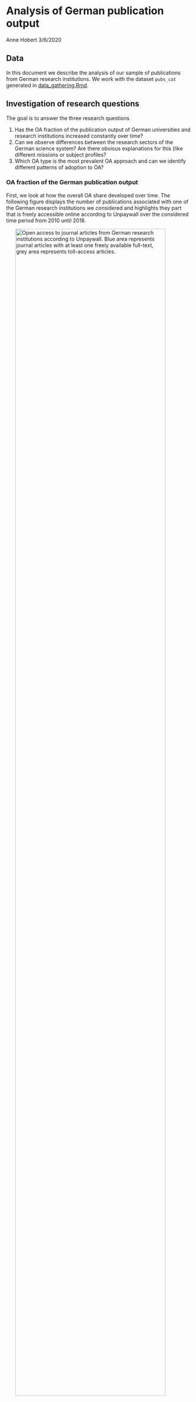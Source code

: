 Analysis of German publication output
================
Anne Hobert
3/6/2020

## Data

In this document we describe the analysis of our sample of publications
from German research institutions. We work with the dataset `pubs_cat`
generated in [data\_gathering.Rmd](data_gathering.Rmd).

## Investigation of research questions

The goal is to answer the three research questions

1)  Has the OA fraction of the publication output of German universities
    and research institutions increased constantly over time?
2)  Can we observe differences between the research sectors of the
    German science system? Are there obvious explanations for this (like
    different missions or subject profiles?
3)  Which OA type is the most prevalent OA approach and can we identify
    different patterns of adoption to OA?

### OA fraction of the German publication output

First, we look at how the overall OA share developed over time. The
following figure displays the number of publications associated with one
of the German research institutions we considered and highlights they
part that is freely accessible online according to Unpaywall over the
considered time period from 2010 until
2018.

<img src="analysis_files/figure-gfm/unnamed-chunk-4-1.png" title="Open access to journal articles from German research institutions according to Unpaywall. Blue area represents journal articles with at least one freely available full-text, grey area represents toll-access articles." alt="Open access to journal articles from German research institutions according to Unpaywall. Blue area represents journal articles with at least one freely available full-text, grey area represents toll-access articles." width="90%" style="display: block; margin: auto;" />

As can be seen, the total number of articles, as well as the part that
is OA increases constantly over time. The number of articles that are
not openly available, is quite stable with a slow increase from 54567 in
2010 to 56323 in 2013, and decreasing again continuously from that point
onwards to 52184 publications in 2018. Since the number of OA articles
increases continuously from 28993 publications in 2010 to 55031 in 2018,
the relative proportion of OA articles rises significantly from 34.7 %
in 2010 to 51.33 % in 2018.

### Differences between sectors

In order to investigate what role the different sectors play in OA
publishing in Germany and how they contribute to the OA
development/overall OA shares, we distplay the development over time of
the number of OA articles for each sector in the following figure. Note
that scales for the `y-axes` are not the same, since the total
publication output varies significantly among
sectors.

<img src="analysis_files/figure-gfm/unnamed-chunk-6-1.png" title="Open access to journal articles per sector according to Unpaywall. Blue area represents journal articles with at least one freely available full-text, grey area represents toll-access articles. Sectors are ordered by publication output with the highest output top left and lowest at the bottom. Note that scales for the `y-axes` are not the same, since the total publication output varies significantly among sectors." alt="Open access to journal articles per sector according to Unpaywall. Blue area represents journal articles with at least one freely available full-text, grey area represents toll-access articles. Sectors are ordered by publication output with the highest output top left and lowest at the bottom. Note that scales for the `y-axes` are not the same, since the total publication output varies significantly among sectors." width="90%" style="display: block; margin: auto;" />

In order to investigate the variability of OA publishing within the
sectors, we now go one level deeper and examine OA shares of individual
institutions, grouped by the sector they belong to. We only include
institututions with a publication output of at least 100 publications in
the observed time period of 9 years. Of the 469 institutions in total,
334 fulfill this condition. This means, that in the following
institution specific analyses, 135 insitutions, or 4649 articles are not
considered. Of the remaining institutions, we first calculate the
individual OA shares.

The following figure displays scatterplots where the OA share of an
institution over the whole time period is shown with respect to its
publication
output.

<img src="analysis_files/figure-gfm/unnamed-chunk-8-1.png" title="Open Access shares of research institutions in Germany with respect to their total publication output grouped by the sector they belong to. Only institutions with at least 100 publications are shown. Blue points correspond to single insitutions, gray lines are obained by linear regression within the sector, gray areas are pointwise symmetric 95% t-distribution confidence bands. Scales of the x-axes vary across subplots in order to adapt to the different publication volumes." alt="Open Access shares of research institutions in Germany with respect to their total publication output grouped by the sector they belong to. Only institutions with at least 100 publications are shown. Blue points correspond to single insitutions, gray lines are obained by linear regression within the sector, gray areas are pointwise symmetric 95% t-distribution confidence bands. Scales of the x-axes vary across subplots in order to adapt to the different publication volumes." width="90%" style="display: block; margin: auto;" />
The most striking observations from this figure are the high OA shares
of most of the Max-Planck and Helmholtz institutes and the very low OA
fractions of almost all of the state and federal institutes as well as
the ones from the Fraunhofer Society. Universities and Leibniz-Society
have many institutes with OA shares close to one half. We can further
see very well that the universities have by far the largest publication
volumes, followed by the Helmholtz-Society. The linear trend of higher
publication volume implying higher OA shares is most distinctive for the
university sector (narrowest confidence bands).

The following box plot quantifies the observations regarding the
variability of OA shares within sectors made
before.

<img src="analysis_files/figure-gfm/unnamed-chunk-9-1.png" title="OA shares of German research institutions per sector. The color of the boxes corresponds to the total publication output of the sector, their widths to the number of institutions per sector. Gray points display the OA shares for individual institutions." alt="OA shares of German research institutions per sector. The color of the boxes corresponds to the total publication output of the sector, their widths to the number of institutions per sector. Gray points display the OA shares for individual institutions." width="90%" style="display: block; margin: auto;" />

<img src="analysis_files/figure-gfm/unnamed-chunk-10-1.png" title="OA shares of German research institutions per sector. The width of the boxes corresponds to the number of institutions per sector. Gray points display the OA shares for individual institutions." alt="OA shares of German research institutions per sector. The width of the boxes corresponds to the number of institutions per sector. Gray points display the OA shares for individual institutions." width="90%" style="display: block; margin: auto;" />

### Prevalences of OA categories

  - oa categories on the national level (relative numbers); faceted /
    dodged / lines ?
  - oa vs. green (or other type): scatterplots
      - 1 point per sector (size of point according to pub output?)
      - faceted with all institutions per sector (facet grid? -\> per
        sector and oa\_category)

As mentioned in the previous chapters, there are several ways of
providing open access to scientific journal articles. In this section,
we want to investigate the prevalence of the most widespread OA routes:
Green OA and Gold OA. We further distinguish these two main categories
as described in the methodology section (see Table 1) according to
whether the journal is fully OA (Gold OA), and into deposition on
disciplinary, institutional, or OpenDOAR-listed repositories (Green OA).
First, we visualise the number of articles per category on the national
level, that is, not differentiated by sector. Note that, as mentioned
before, the OA categories are not exclusive, that is, an article might
be counted for several categories and numbers not necessarily sum up to
the total number of articles
published.

<img src="analysis_files/figure-gfm/unnamed-chunk-11-1.png" title="Development of the total number of journal articles over time per OA category (as per schema in Table 1). Categories are non-exclusive, that is some articles may be counted for a journal and a repository category. Colors correspond to the OA category, linetypes to whether a publication is not OA (dotted), or is available through a repository (dashed) or a publisher (solid)." alt="Development of the total number of journal articles over time per OA category (as per schema in Table 1). Categories are non-exclusive, that is some articles may be counted for a journal and a repository category. Colors correspond to the OA category, linetypes to whether a publication is not OA (dotted), or is available through a repository (dashed) or a publisher (solid)." width="90%" style="display: block; margin: auto;" />
Observations:

  - drop in other oa journal -\> Delayed OA
  - slight drop in other\_repo -\> more sources registered, published
    more in registered sources
  - apart from this: all OA categories increase, not oa decreases
  - most prevalent category: subject-specific repos, registered with
    OpenDOAR

relative numbers?

Or as
barplot?

<img src="analysis_files/figure-gfm/unnamed-chunk-12-1.png" title="Development of the total number of journal articles over time per OA category (as per schema in Table 1). Categories are non-exclusive, that is some articles may be counted for a journal and a repository category." alt="Development of the total number of journal articles over time per OA category (as per schema in Table 1). Categories are non-exclusive, that is some articles may be counted for a journal and a repository category." width="90%" style="display: block; margin: auto;" />

Faceted?

<img src="analysis_files/figure-gfm/unnamed-chunk-13-1.png" title="Development of the number of journal articles per OA category (as per schema in Table 1) in comparison to the total number of journal articles published by the considered institutions over time. Categories are non-exclusive, that is some articles may be counted for a journal and a repository category." alt="Development of the number of journal articles per OA category (as per schema in Table 1) in comparison to the total number of journal articles published by the considered institutions over time. Categories are non-exclusive, that is some articles may be counted for a journal and a repository category." width="90%" style="display: block; margin: auto;" />

Again, we go one step further and look at sector specific OA
proportions.

<img src="analysis_files/figure-gfm/unnamed-chunk-14-1.png" title="OA shares per sector. The relationship between Gold OA (publisher), or Green OA (repository), and the total OA share is shown. Point sizes correspond to total publication output. Coloring is according to sector." alt="OA shares per sector. The relationship between Gold OA (publisher), or Green OA (repository), and the total OA share is shown. Point sizes correspond to total publication output. Coloring is according to sector." width="90%" style="display: block; margin: auto;" />

<img src="analysis_files/figure-gfm/unnamed-chunk-15-1.png" title="OA shares per category and sector. The relationship between OA shares of individual OA categories (as per schema in Table 1) and overall OA share is shown. Point sizes correspond to total publication output. Coloring is according to sector." alt="OA shares per category and sector. The relationship between OA shares of individual OA categories (as per schema in Table 1) and overall OA share is shown. Point sizes correspond to total publication output. Coloring is according to sector." width="90%" style="display: block; margin: auto;" />
plot oa\_cat\_shares for single sector, order by total oa\_share (state
in facet titles); similar to above bar/line plots faceted by sector
(with/without yearly development)

Lookin at the institutional level, we, again, only consider institutions
with at least 100 publications in the observed time period of 9
years.

<img src="analysis_files/figure-gfm/unnamed-chunk-16-1.png" title="OA shares per OA category for individual research institutions. The relationship between OA shares of individual OA categories (as per schema in Table 1) and overall OA share is shown." alt="OA shares per OA category for individual research institutions. The relationship between OA shares of individual OA categories (as per schema in Table 1) and overall OA share is shown." width="90%" style="display: block; margin: auto;" />

<img src="analysis_files/figure-gfm/unnamed-chunk-17-1.png" title="OA shares per sector and OA category for individual institutions. The relationship between OA shares of individual OA categories and overall OA share is shown." alt="OA shares per sector and OA category for individual institutions. The relationship between OA shares of individual OA categories and overall OA share is shown." width="90%" style="display: block; margin: auto;" />

### Discussion

  - Upset plot of overlapping evidence categories to show influence of
    semantic scholar, webscraping.

In order to demonstrate the prevalence of evidence categories in
Unpaywall, we load the original, non-categorized Unpaywall data:

We now determine the evidence combinations for all matched DOIs and then
calculate the frequency of each combination found.

    #> # A tibble: 538 x 2
    #>    evidence                                                               n
    #>    <chr>                                                              <int>
    #>  1 oa repository (via OAI-PMH doi match)                              53074
    #>  2 oa journal (via doaj)&oa repository (semantic scholar lookup)&oa … 23061
    #>  3 oa repository (via OAI-PMH title and first author match)           22519
    #>  4 oa journal (via doaj)&oa repository (via OAI-PMH doi match)&oa re… 20293
    #>  5 open (via free pdf)                                                19599
    #>  6 oa repository (semantic scholar lookup)&oa repository (via OAI-PM… 13971
    #>  7 oa repository (via OAI-PMH doi match)&oa repository (via pmcid lo… 12709
    #>  8 oa repository (semantic scholar lookup)                            12377
    #>  9 oa repository (via OAI-PMH doi match)&oa repository (via OAI-PMH … 11312
    #> 10 oa repository (via OAI-PMH doi match)&oa repository (via pmcid lo… 10513
    #> # … with 528 more rows

We now prepare the data for plotting with the UpSetR package and
visualise the overlapping evidence
categories.

<img src="analysis_files/figure-gfm/unnamed-chunk-20-1.png" width="90%" style="display: block; margin: auto;" />
